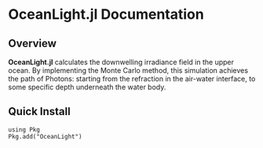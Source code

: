 # OceanLight.jl Documentation

## Overview 

**OceanLight.jl** calculates the downwelling irradiance field in the upper ocean. By implementing the Monte Carlo method, this simulation achieves the path of Photons: starting from the refraction in the air-water interface, to some specific depth underneath the water body. 

## Quick Install 

```@example
using Pkg
Pkg.add("OceanLight")
```